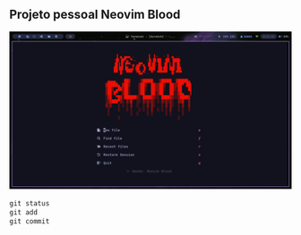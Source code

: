 ## Projeto pessoal Neovim Blood

![Tela inicial](nvim/tela-inicial.png)

```
git status
git add
git commit
```
